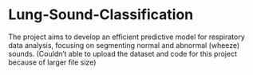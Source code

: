 # Lung-Sound-Classification
The project aims to develop an efficient predictive model for respiratory data analysis, focusing on segmenting normal and abnormal (wheeze) sounds.
(Couldn’t able to upload the dataset and code for this project because of larger file size)
